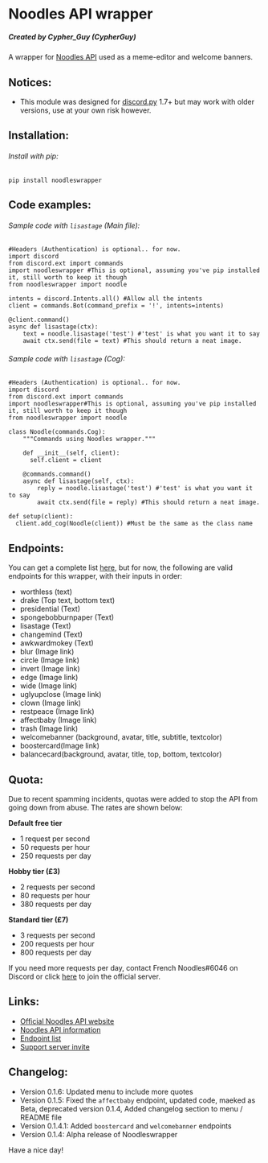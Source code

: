 Noodles API wrapper
===================
##### Created by Cypher_Guy (CypherGuy)

A wrapper for [Noodles API](www.frenchnoodles.xyz/api) used as a meme-editor and welcome banners.

Notices:
-------

* This module was designed for [discord.py](https://pypi.org/project/discord.py/ "discord.py PyPi page") 1.7+ but may work with older versions, use at your own risk however.

Installation:
-------------

###### Install with pip:
```
pip install noodleswrapper
```

Code examples:
-------------

###### Sample code with `lisastage` (Main file):
```
#Headers (Authentication) is optional.. for now.
import discord
from discord.ext import commands
import noodleswrapper #This is optional, assuming you've pip installed it, still worth to keep it though
from noodleswrapper import noodle

intents = discord.Intents.all() #Allow all the intents
client = commands.Bot(command_prefix = '!', intents=intents)

@client.command()
async def lisastage(ctx):
    text = noodle.lisastage('test') #'test' is what you want it to say
    await ctx.send(file = text) #This should return a neat image.
```

###### Sample code with `lisastage` (Cog):
```
#Headers (Authentication) is optional.. for now.
import discord
from discord.ext import commands
import noodleswrapper#This is optional, assuming you've pip installed it, still worth to keep it though
from noodleswrapper import noodle

class Noodle(commands.Cog):
    """Commands using Noodles wrapper."""

    def __init__(self, client):
      self.client = client

    @commands.command()
    async def lisastage(self, ctx):
        reply = noodle.lisastage('test') #'test' is what you want it to say
        await ctx.send(file = reply) #This should return a neat image.

def setup(client):
  client.add_cog(Noodle(client)) #Must be the same as the class name
```

Endpoints:
-------------
You can get a complete list [here](https://www.frenchnoodles.xyz/api/endpoints), but for now, the following are valid endpoints for this wrapper, with their inputs in order:

* worthless (text)
* drake (Top text, bottom text)
* presidential (Text)
* spongebobburnpaper (Text)
* lisastage (Text)
* changemind (Text)
* awkwardmokey (Text)
* blur (Image link)
* circle (Image link)
* invert (Image link)
* edge (Image link)
* wide (Image link)
* uglyupclose (Image link)
* clown (Image link)
* restpeace (Image link)
* affectbaby (Image link)
* trash (Image link)
* welcomebanner (background, avatar, title, subtitle, textcolor)
* boostercard(Image link)
* balancecard(background, avatar, title, top, bottom, textcolor)

Quota:
------
Due to recent spamming incidents, quotas were added to stop the API from going down from abuse. The rates are shown below:

**Default free tier**
* 1 request per second
* 50 requests per hour
* 250 requests per day

**Hobby tier (£3)**
* 2 requests per second
* 80 requests per hour
* 380 requests per day

**Standard tier (£7)**
* 3 requests per second
* 200 requests per hour
* 800 requests per day

If you need more requests per day, contact French Noodles#6046 on Discord or click [here](https://discord.gg/hWjRaxfu5V) to join the official server.

Links:
------

* [Official Noodles API website](https://frenchnoodles.xyz)
* [Noodles API information](www.frenchnoodles.xyz/api)
* [Endpoint list](https://www.frenchnoodles.xyz/api/endpoints)
* [Support server invite](https://discord.gg/hWjRaxfu5V)

Changelog:
------

* Version 0.1.6: Updated menu to include more quotes
* Version 0.1.5: Fixed the `affectbaby` endpoint, updated code, maeked as Beta, deprecated version 0.1.4, Added changelog section to menu / README file
* Version 0.1.4.1: Added `boostercard` and `welcomebanner` endpoints
* Version 0.1.4: Alpha release of Noodleswrapper

Have a nice day!
